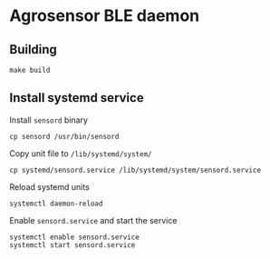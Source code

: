 # Agrosensor BLE daemon

## Building

```shell
make build
```

## Install systemd service

Install `sensord` binary

```shell
cp sensord /usr/bin/sensord
```

Copy unit file to `/lib/systemd/system/`

```shell
cp systemd/sensord.service /lib/systemd/system/sensord.service
```

Reload systemd units

```shell
systemctl daemon-reload
```

Enable `sensord.service` and start the service

```shell
systemctl enable sensord.service
systemctl start sensord.service
```

